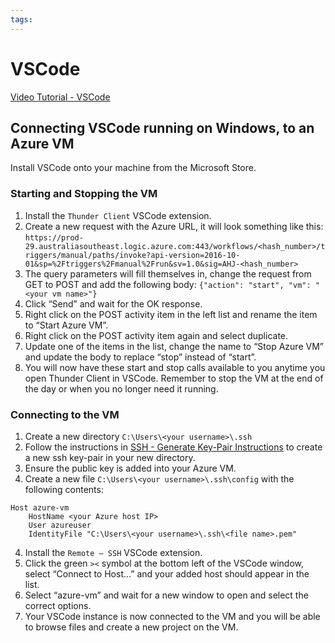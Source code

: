 ```yaml
---
tags:
---
```


# VSCode

[Video Tutorial - VSCode](https://code.visualstudio.com/docs/getstarted/introvideos)

## Connecting VSCode running on Windows, to an Azure VM

Install VSCode onto your machine from the Microsoft Store.

### Starting and Stopping the VM

1. Install the `Thunder Client` VSCode extension.
2. Create a new request with the Azure URL, it will look something like this:
   `https://prod-29.australiasoutheast.logic.azure.com:443/workflows/<hash_number>/triggers/manual/paths/invoke?api-version=2016-10-01&sp=%2Ftriggers%2Fmanual%2Frun&sv=1.0&sig=AHJ-<hash_number>`
3. The query parameters will fill themselves in, change the request from GET to
   POST and add the following body:
   `{"action": "start", "vm": "<your vm name>"}`
4. Click “Send” and wait for the OK response.
5. Right click on the POST activity item in the left list and rename the item to
   “Start Azure VM”.
6. Right click on the POST activity item again and select duplicate.
7. Update one of the items in the list, change the name to “Stop Azure VM” and
   update the body to replace “stop” instead of “start”.
8. You will now have these start and stop calls available to you anytime you
   open Thunder Client in VSCode. Remember to stop the VM at the end of the day
   or when you no longer need it running.

### Connecting to the VM

1. Create a new directory `C:\Users\<your username>\.ssh`
2. Follow the instructions in [SSH - Generate Key-Pair Instructions](./ssh.md)
   to create a new ssh key-pair in your new directory.
3. Ensure the public key is added into your Azure VM.
4. Create a new file `C:\Users\<your username>\.ssh\config` with the following
   contents:

```
Host azure-vm
    HostName <your Azure host IP>
    User azureuser
    IdentityFile "C:\Users\<your username>\.ssh\<file name>.pem"
```

4. Install the `Remote – SSH` VSCode extension.
5. Click the green `><` symbol at the bottom left of the VSCode window, select
   “Connect to Host…” and your added host should appear in the list.
6. Select “azure-vm” and wait for a new window to open and select the correct
   options.
7. Your VSCode instance is now connected to the VM and you will be able to
   browse files and create a new project on the VM.
